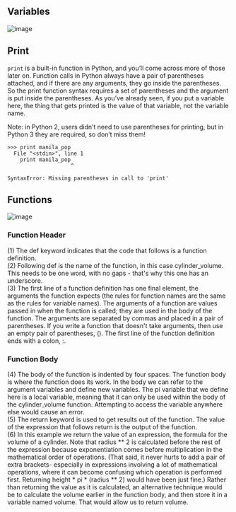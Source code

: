 ## Variables

![image](https://user-images.githubusercontent.com/12103383/34285713-b1137828-e701-11e7-8cfe-2ad594697351.png)

## Print

`print` is a built-in function in Python, and you’ll come across more of those later on. Function calls in Python always have a pair of parentheses attached, and if there are any arguments, they go inside the parentheses. So the print function syntax requires a set of parentheses and the argument is put inside the parentheses. As you’ve already seen, if you put a variable here, the thing that gets printed is the value of that variable, not the variable name.

Note: in Python 2, users didn’t need to use parentheses for printing, but in Python 3 they are required, so don’t miss them!

```
>>> print manila_pop
  File "<stdin>", line 1
    print manila_pop
                    ^
```                    
           
`SyntaxError: Missing parentheses in call to 'print'`


## Functions

![image](https://user-images.githubusercontent.com/12103383/34293031-19bf0d66-e729-11e7-81e0-0994b59a4fb8.png)

### Function Header
(1) The def keyword indicates that the code that follows is a function definition.</br>
(2) Following def is the name of the function, in this case cylinder_volume. This needs to be one word, with no gaps - that's why this one has an underscore.</br>
(3) The first line of a function definition has one final element, the arguments the function expects (the rules for function names are the same as the rules for variable names). The arguments of a function are values passed in when the function is called; they are used in the body of the function. The arguments are separated by commas and placed in a pair of parentheses. If you write a function that doesn't take arguments, then use an empty pair of parentheses, (). The first line of the function definition ends with a colon, :.
### Function Body
(4) The body of the function is indented by four spaces. The function body is where the function does its work. In the body we can refer to the argument variables and define new variables. The pi variable that we define here is a local variable, meaning that it can only be used within the body of the cylinder_volume function. Attempting to access the variable anywhere else would cause an error. </br>
(5) The return keyword is used to get results out of the function. The value of the expression that follows return is the output of the function. </br>
(6) In this example we return the value of an expression, the formula for the volume of a cylinder. Note that radius ** 2 is calculated before the rest of the expression because exponentiation comes before multiplication in the mathematical order of operations. (That said, it never hurts to add a pair of extra brackets- especially in expressions involving a lot of mathematical operations, where it can become confusing which operation is performed first. Returning height * pi * (radius ** 2) would have been just fine.) Rather than returning the value as it is calculated, an alternative technique would be to calculate the volume earlier in the function body, and then store it in a variable named volume. That would allow us to return volume. </br>

